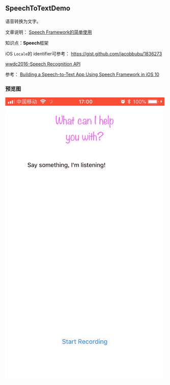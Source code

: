 SpeechToTextDemo
-------------

语音转换为文字。

文章说明： [Speech Framework的简单使用](http://andyron.com/2017/ios-tutorial-3-speechframework.html)

知识点：**Speech**框架

iOS `Locale`的 identifier可参考： https://gist.github.com/jacobbubu/1836273

[wwdc2016-Speech Recognition API](https://developer.apple.com/videos/play/wwdc2016/509/)

参考： [Building a Speech-to-Text App Using Speech Framework in iOS 10](http://www.appcoda.com/siri-speech-framework/)

### 预览图
![SpeechToTextDemo](./SpeechToTextDemo.gif)